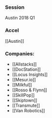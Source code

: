 
### Session
Austin 2018 Q1

### Accel
[[Austin]]

### Companies:
- [[Allstacks]]
- [[DocStation]]
- [[Locus Insights]]
- [[Mesur.io]]
- [[Milkful]]
- [[Rosso & Flynn]]
- [[SkillPop]]
- [[Skiptown]]
- [[Transmute]]
- [[Van Robotics]]


